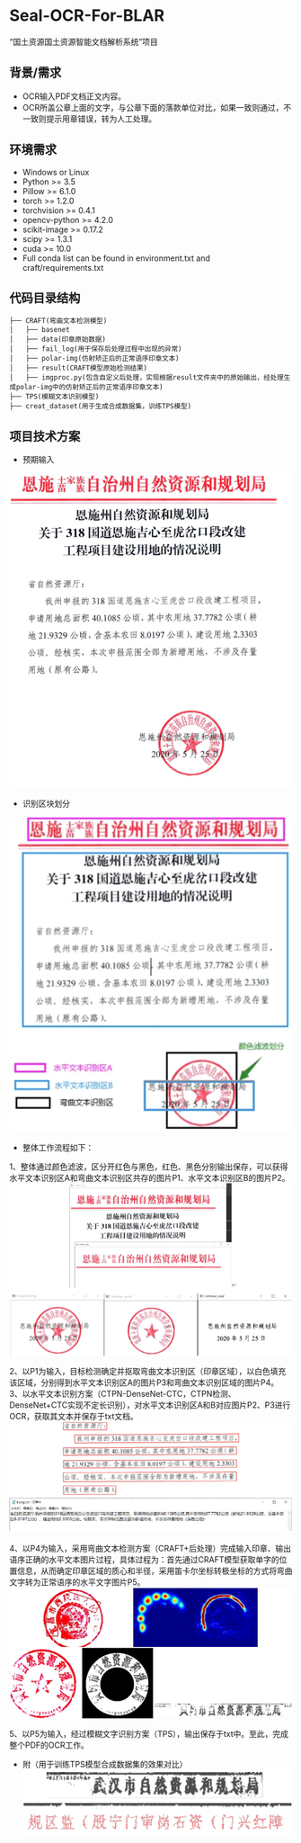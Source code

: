 # Seal-OCR-For-BLAR
“国土资源国土资源智能文档解析系统”项目

## 背景/需求
- OCR输入PDF文档正文内容。
- OCR所盖公章上面的文字，与公章下面的落款单位对比，如果一致则通过，不一致则提示用章错误，转为人工处理。
## 环境需求
-   Windows or Linux
-   Python >= 3.5
-   Pillow >= 6.1.0
-   torch >= 1.2.0
-   torchvision >= 0.4.1
-   opencv-python >= 4.2.0
-   scikit-image >= 0.17.2
-   scipy >= 1.3.1
-   cuda >= 10.0
-   Full conda list can be found in environment.txt and craft/requirements.txt

## 代码目录结构
```
├── CRAFT(弯曲文本检测模型)
│   ├── basenet
│   ├── data(印章原始数据)
│   ├── fail_log(用于保存后处理过程中出现的异常)
│   ├── polar-img(仿射矫正后的正常语序印章文本)
│   ├── result(CRAFT模型原始检测结果)
│   ├── imgproc.py(包含自定义后处理，实现根据result文件夹中的原始输出，经处理生成polar-img中的仿射矫正后的正常语序印章文本)
├── TPS(模糊文本识别模型)
├── creat_dataset(用于生成合成数据集，训练TPS模型)
```
## 项目技术方案
- 预期输入

![raw_input](https://github.com/GaoKangYu/Seal-OCR-For-BLAR/blob/main/readme_fig/raw_input.png)
- 识别区块划分

![task_decomposition](https://github.com/GaoKangYu/Seal-OCR-For-BLAR/blob/main/readme_fig/task_decomposition.png)
- 整体工作流程如下：

1、整体通过颜色滤波，区分开红色与黑色，红色、黑色分别输出保存，可以获得水平文本识别区A和弯曲文本识别区共存的图片P1、水平文本识别区B的图片P2。
![color_separation](https://github.com/GaoKangYu/Seal-OCR-For-BLAR/blob/main/readme_fig/color_separation.png)

2、以P1为输入，目标检测确定并抠取弯曲文本识别区（印章区域），以白色填充该区域，分别得到水平文本识别区A的图片P3和弯曲文本识别区域的图片P4。
3、以水平文本识别方案（CTPN-DenseNet-CTC，CTPN检测、DenseNet+CTC实现不定长识别），对水平文本识别区A和B对应图片P2、P3进行OCR，获取其文本并保存于txt文档。
![horizontal_text_recognition](https://github.com/GaoKangYu/Seal-OCR-For-BLAR/blob/main/readme_fig/horizontal_text_recognition.png)

4、以P4为输入，采用弯曲文本检测方案（CRAFT+后处理）完成输入印章、输出语序正确的水平文本图片过程，具体过程为：首先通过CRAFT模型获取单字的位置信息，从而确定印章区域的质心和半径，采用笛卡尔坐标转极坐标的方式将弯曲文字转为正常语序的水平文字图片P5。
![curved_text_processing_flow](https://github.com/GaoKangYu/Seal-OCR-For-BLAR/blob/main/readme_fig/curved_text_processing_flow.png)

5、以P5为输入，经过模糊文字识别方案（TPS），输出保存于txt中。至此，完成整个PDF的OCR工作。

- 附（用于训练TPS模型合成数据集的效果对比）
![synthetic_dataset](https://github.com/GaoKangYu/Seal-OCR-For-BLAR/blob/main/readme_fig/synthetic_dataset.png)
